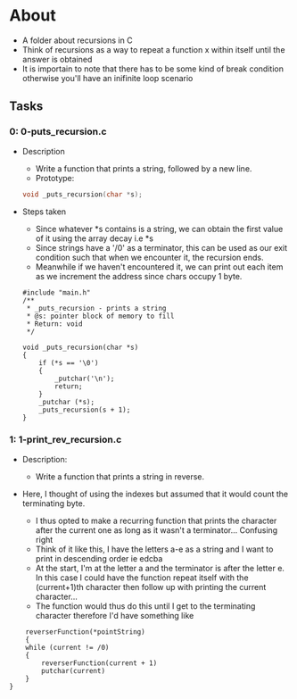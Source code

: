 # About
- A folder about recursions in C
- Think of recursions as a way to repeat a function x within itself until the answer is obtained
- It is importain to note that there has to be some kind of break condition otherwise you'll have an inifinite loop scenario

## Tasks
### 0: 0-puts_recursion.c
- Description
	- Write a function that prints a string, followed by a new line.
	- Prototype:
	```c
	void _puts_recursion(char *s);
	```

- Steps taken
	- Since whatever \*s contains is a string, we can obtain the first value of it using the array decay i.e \*s
	- Since strings have a '/0' as a terminator, this can be used as our exit condition such that when we encounter it, the recursion ends. 
	- Meanwhile if we haven't encountered it, we can print out each item as we increment the address since chars occupy 1 byte.
	```
	#include "main.h"
	/**
	 * _puts_recursion - prints a string
	 * @s: pointer block of memory to fill
	 * Return: void
	 */
	
	void _puts_recursion(char *s)
	{
		if (*s == '\0')
		{
			_putchar('\n');
			return;
		}
		_putchar (*s);
		_puts_recursion(s + 1);
	}
	```

### 1: 1-print_rev_recursion.c
- Description:
	- Write a function that prints a string in reverse.

- Here, I thought of using the indexes but assumed that it would count the terminating byte.
	- I thus opted to make a recurring function that prints the character after the current one as long as it wasn't a terminator... Confusing right
	- Think of it like this, I have the letters a-e as a string and I want to print in descending order ie edcba
	- At the start, I'm at the letter a and the terminator is after the letter e. In this case I could have the function repeat itself with the (current+1)th character then follow up with printing the current character...
	- The function would thus do this until I get to the terminating character therefore I'd have something like
```
	reverserFunction(*pointString)
	{
	while (current != /0)
	{
		reverserFunction(current + 1)
		putchar(current)
	}
}
```
